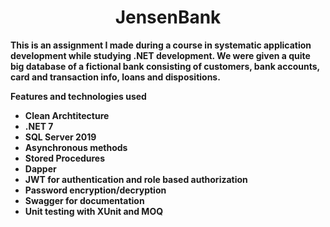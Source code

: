 
<div align="center"><h1>JensenBank</h1></div>
<p><b>This is an assignment I made during a course in systematic application development while studying .NET development. We were given a quite big database of a fictional bank consisting of customers, bank accounts, card and transaction info, loans and dispositions.</b></p>

<p><b>Features and technologies used</><p>

- Clean Archtitecture
- .NET 7
- SQL Server 2019
- Asynchronous methods
- Stored Procedures
- Dapper
- JWT for authentication and role based authorization
- Password encryption/decryption
- Swagger for documentation
- Unit testing with XUnit and MOQ
